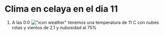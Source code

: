 # Clima en celaya en el dia 11

1. A las 0:0 !["icon weather"](http://openweathermap.org/img/w/04n.png) tenemos una temperatura de 11 C con nubes rotas y  vientos de 2.1 y nubosidad al 75%
